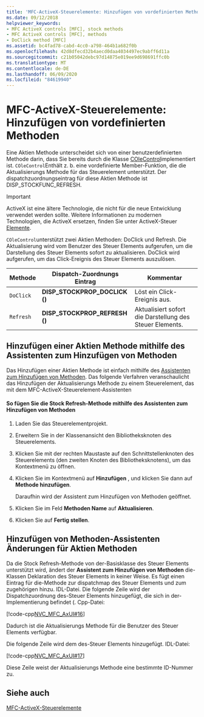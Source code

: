 ```yaml
---
title: 'MFC-ActiveX-Steuerelemente: Hinzufügen von vordefinierten Methoden'
ms.date: 09/12/2018
helpviewer_keywords:
- MFC ActiveX controls [MFC], stock methods
- MFC ActiveX controls [MFC], methods
- DoClick method [MFC]
ms.assetid: bc4fad78-cabd-4cc0-a798-464b1a682f0b
ms.openlocfilehash: 42d8dfecd32b4aecd0daa4034497ec9abff6d11a
ms.sourcegitcommit: c21b05042debc97d14875e019ee9d698691ffc0b
ms.translationtype: MT
ms.contentlocale: de-DE
ms.lasthandoff: 06/09/2020
ms.locfileid: "84619940"
---
```

# <a name="mfc-activex-controls-adding-stock-methods"></a>MFC-ActiveX-Steuerelemente: Hinzufügen von vordefinierten Methoden

Eine Aktien Methode unterscheidet sich von einer benutzerdefinierten Methode darin, dass Sie bereits durch die Klasse [COleControl](reference/colecontrol-class.md)implementiert ist. `COleControl`Enthält z. b. eine vordefinierte Member-Funktion, die die Aktualisierungs Methode für das Steuerelement unterstützt. Der dispatchzuordnungseintrag für diese Aktien Methode ist DISP_STOCKFUNC_REFRESH.

>[!IMPORTANT]
> ActiveX ist eine ältere Technologie, die nicht für die neue Entwicklung verwendet werden sollte. Weitere Informationen zu modernen Technologien, die ActiveX ersetzen, finden Sie unter ActiveX-Steuer [Elemente](activex-controls.md).

`COleControl`unterstützt zwei Aktien Methoden: DoClick und Refresh. Die Aktualisierung wird vom Benutzer des Steuer Elements aufgerufen, um die Darstellung des Steuer Elements sofort zu aktualisieren. DoClick wird aufgerufen, um das Click-Ereignis des Steuer Elements auszulösen.

|Methode|Dispatch-Zuordnungs Eintrag|Kommentar|
|------------|------------------------|-------------|
|`DoClick`|**DISP_STOCKPROP_DOCLICK ()**|Löst ein Click-Ereignis aus.|
|`Refresh`|**DISP_STOCKPROP_REFRESH ()**|Aktualisiert sofort die Darstellung des Steuer Elements.|

## <a name="adding-a-stock-method-using-the-add-method-wizard"></a><a name="_core_adding_a_stock_method_using_classwizard"></a>Hinzufügen einer Aktien Methode mithilfe des Assistenten zum Hinzufügen von Methoden

Das Hinzufügen einer Aktien Methode ist einfach mithilfe des [Assistenten zum Hinzufügen von Methoden](../ide/add-method-wizard.md). Das folgende Verfahren veranschaulicht das Hinzufügen der Aktualisierungs Methode zu einem Steuerelement, das mit dem MFC-ActiveX-Steuerelement-Assistenten

#### <a name="to-add-the-stock-refresh-method-using-the-add-method-wizard"></a>So fügen Sie die Stock Refresh-Methode mithilfe des Assistenten zum Hinzufügen von Methoden

1. Laden Sie das Steuerelementprojekt.

1. Erweitern Sie in der Klassenansicht den Bibliotheksknoten des Steuerelements.

1. Klicken Sie mit der rechten Maustaste auf den Schnittstellenknoten des Steuerelements (den zweiten Knoten des Bibliotheksknotens), um das Kontextmenü zu öffnen.

1. Klicken Sie im Kontextmenü auf **Hinzufügen** , und klicken Sie dann auf **Methode hinzufügen**.

   Daraufhin wird der Assistent zum Hinzufügen von Methoden geöffnet.

1. Klicken Sie im Feld **Methoden Name** auf **Aktualisieren**.

1. Klicken Sie auf **Fertig stellen**.

## <a name="add-method-wizard-changes-for-stock-methods"></a><a name="_core_classwizard_changes_for_stock_methods"></a>Hinzufügen von Methoden-Assistenten Änderungen für Aktien Methoden

Da die Stock Refresh-Methode von der-Basisklasse des Steuer Elements unterstützt wird, ändert der **Assistent zum Hinzufügen von Methoden** die-Klassen Deklaration des Steuer Elements in keiner Weise. Es fügt einen Eintrag für die-Methode zur dispatchmap des Steuer Elements und zum zugehörigen hinzu. IDL-Datei. Die folgende Zeile wird der Dispatchzuordnung des-Steuer Elements hinzugefügt, die sich in der-Implementierung befindet (. Cpp-Datei:

[!code-cpp[NVC_MFC_AxUI#16](codesnippet/cpp/mfc-activex-controls-adding-stock-methods_1.cpp)]

Dadurch ist die Aktualisierungs Methode für die Benutzer des Steuer Elements verfügbar.

Die folgende Zeile wird dem des-Steuer Elements hinzugefügt. IDL-Datei:

[!code-cpp[NVC_MFC_AxUI#17](codesnippet/cpp/mfc-activex-controls-adding-stock-methods_2.idl)]

Diese Zeile weist der Aktualisierungs Methode eine bestimmte ID-Nummer zu.

## <a name="see-also"></a>Siehe auch

[MFC-ActiveX-Steuerelemente](mfc-activex-controls.md)
